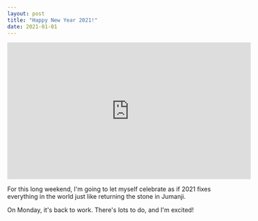 ```yaml
---
layout: post
title: "Happy New Year 2021!"
date: 2021-01-01
---
```


<iframe width="560" height="315" src="https://www.youtube-nocookie.com/embed/4p_2PPnT3T4?start=86" frameborder="0" allow="accelerometer; autoplay; clipboard-write; encrypted-media; gyroscope; picture-in-picture" allowfullscreen></iframe>

For this long weekend, I'm going to let myself celebrate as if 2021 fixes everything in the world just like returning the stone in Jumanji.

On Monday, it's back to work. There's lots to do, and I'm excited!
